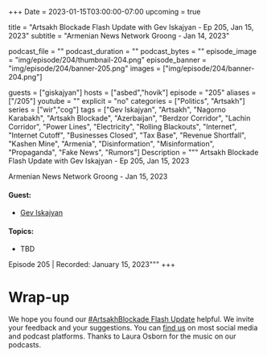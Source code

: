 +++
Date = 2023-01-15T03:00:00-07:00
upcoming = true

title = "Artsakh Blockade Flash Update with Gev Iskajyan - Ep 205, Jan 15, 2023"
subtitle = "Armenian News Network Groong - Jan 14, 2023"

podcast_file = ""
podcast_duration = ""
podcast_bytes = ""
episode_image = "img/episode/204/thumbnail-204.png"
episode_banner = "img/episode/204/banner-205.png"
images = ["img/episode/204/banner-204.png"]

guests = ["giskajyan"]
hosts = ["asbed","hovik"]
episode = "205"
aliases = ["/205"]
youtube = ""
explicit = "no"
categories = ["Politics", "Artsakh"]
series = ["wir","cog"]
tags = ["Gev Iskajyan", "Artsakh", "Nagorno Karabakh", "Artsakh Blockade", "Azerbaijan", "Berdzor Corridor", "Lachin Corridor", "Power Lines", "Electricity", "Rolling Blackouts", "Internet", "Internet Cutoff", "Businesses Closed", "Tax Base", "Revenue Shortfall", "Kashen Mine", "Armenia", "Disinformation", "Misinformation", "Propaganda", "Fake News", "Rumors"]
Description = """
Artsakh Blockade Flash Update with Gev Iskajyan - Ep 205, Jan 15, 2023

Armenian News Network Groong - Jan 15, 2023

#### Guest: 
* [Gev Iskajyan](/guest/giskajyan)

#### Topics:
* TBD

Episode 205 | Recorded: January 15, 2023"""
+++


# Wrap-up

We hope you found our [#ArtsakhBlockade Flash Update](https://podcasts.groong.org/) helpful. We invite your feedback and your suggestions. You can [find us](https://linktr.ee/groong) on most social media and podcast platforms. Thanks to Laura Osborn for the music on our podcasts.
